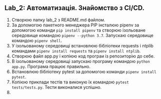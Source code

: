 Lab_2: Автоматизація. Знайомство з CI/CD.
-

1. Створюю папку lab_2 з README.md файлом. 
2. За допомогою пакетного менеджера PIP інсталюю pipenv за допомогою команди `pip install pipenv` та створюю ізольоване середовище командою `pipenv --python 3.7`. Запускаю середовище командою `pipenv shell`.
3. У ізольованому середовищі встановлюю бібліотеки requests і ntplib командами `pipenv install requests` та `pipenv install ntplib`. 
4. Створюю файл app.py і копіюю код програи із репозиторію до себе.
5. В ізольованому середовищі запускаю програму командою `python app.py`. Програма працює правильно.
6. Встановлюю бібліотеку pytest за допомогою команди `pipenv install pytest`.
7. Копіюю приклади тестів та виконую їх командою `pytest tests/tests.py`. Тести виконалися успішно.
8. 
